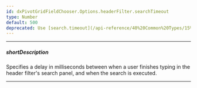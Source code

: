 ```yaml
---
id: dxPivotGridFieldChooser.Options.headerFilter.searchTimeout
type: Number
default: 500
deprecated: Use [search.timeout](/api-reference/40%20Common%20Types/15%20grids/HeaderFilterSearchConfig/timeout.md '/Documentation/ApiReference/UI_Components/dxPivotGridFieldChooser/Configuration/headerFilter/search/#timeout') instead.
---
```

---
##### shortDescription
Specifies a delay in milliseconds between when a user finishes typing in the header filter's search panel, and when the search is executed.

---
